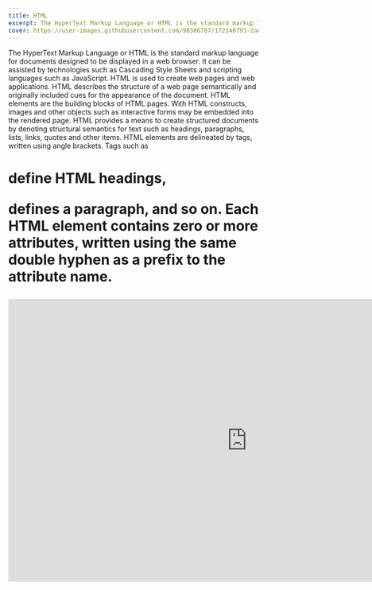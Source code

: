```yaml
---
title: HTML
excerpt: The HyperText Markup Language or HTML is the standard markup language for documents designed to be displayed in a web browser. It can be assisted by technologies such as Cascading Style Sheets and scripting languages such as JavaScript.
cover: https://user-images.githubusercontent.com/98386787/172140793-2ae16c57-8bad-483a-b21b-a76bb7fd52eb.jpeg
---
```


The HyperText Markup Language or HTML is the standard markup language for documents designed to be displayed in a web browser. It can be assisted by technologies such as Cascading Style Sheets and scripting languages such as JavaScript. HTML is used to create web pages and web applications. HTML describes the structure of a web page semantically and originally included cues for the appearance of the document. HTML elements are the building blocks of HTML pages. With HTML constructs, images and other objects such as interactive forms may be embedded into the rendered page. HTML provides a means to create structured documents by denoting structural semantics for text such as headings, paragraphs, lists, links, quotes and other items. HTML elements are delineated by tags, written using angle brackets. Tags such as <h1> define HTML headings, <p> defines a paragraph, and so on. Each HTML element contains zero or more attributes, written using the same double hyphen as a prefix to the attribute name.

<iframe src="https://docs.google.com/presentation/d/e/2PACX-1vQkpi9naHxTYhdGjpbUfrt9AuyOIsdvOwN9rO2VfcHad7Bl5B5Il4WkeG_E7VtImw/embed?start=false&loop=false&delayms=3000" frameborder="0" width="960" height="569" allowFullScreen={true} mozAllowFullScreen={true} webkitAllowFullScreen={true}></iframe>
